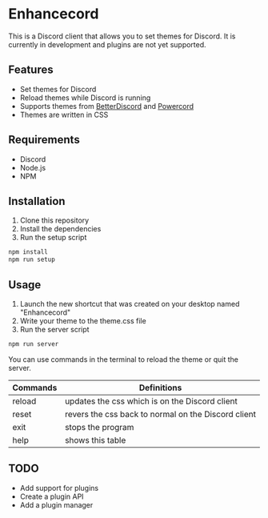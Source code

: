 # Enhancecord
This is a Discord client that allows you to set themes for Discord. It is currently in development and plugins are not yet supported.

## Features

* Set themes for Discord
* Reload themes while Discord is running
* Supports themes from [BetterDiscord](https://betterdiscord.app/) and [Powercord](https://powercord.dev/)
* Themes are written in CSS

## Requirements

* Discord
* Node.js
* NPM

## Installation

1. Clone this repository
2. Install the dependencies
3. Run the setup script
```bash
npm install
npm run setup
```

## Usage

1. Launch the new shortcut that was created on your desktop named "Enhancecord"
2. Write your theme to the theme.css file
3. Run the server script
```bash
npm run server
```
You can use commands in the terminal to reload the theme or quit the server.

| Commands | Definitions                                         |
|----------|-----------------------------------------------------|
| reload   | updates the css which is on the Discord client      |
| reset    | revers the css back to normal on the Discord client |
| exit     | stops the program                                   |
| help     | shows this table                                    |

## TODO
* Add support for plugins
* Create a plugin API
* Add a plugin manager